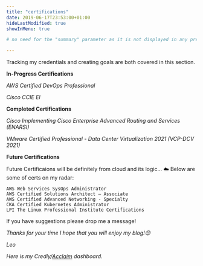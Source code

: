 ```yaml
---
title: "certifications"
date: 2019-06-17T23:53:00+01:00
hideLastModified: true
showInMenu: true

# no need for the "summary" parameter as it is not displayed in any previews

---
```



Tracking my credentials and creating goals are both covered in this section. 

 **In-Progress Certifications**
             
*AWS Certified DevOps Professional*

*Cisco CCIE EI*


**Completed Certifications**



*Cisco Implementing Cisco Enterprise Advanced Routing and Services (ENARSI)* 

*VMware Certified Professional - Data Center Virtualization 2021 (VCP-DCV 2021)*


**Future Certifications**

Future Certificaions will be definitely from cloud and its logic… ☁️ Below are some of certs on my radar:


    
	AWS Web Services SysOps Administrator
    AWS Certified Solutions Architect – Associate
    AWS Certified Advanced Networking - Specialty
    CKA Certified Kubernetes Administrator
	LPI The Linux Professional Institute Certifications
	
	
If you have suggestions please drop me a message!

*Thanks for your time I hope that you will enjoy my blog!😊*

*Leo*

*Here is my Credly/[Acclaim](https://www.credly.com/earner/earned) dashboard.*


 
